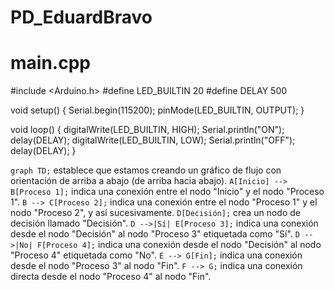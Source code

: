 # PD_EduardBravo

# main.cpp
#include <Arduino.h>
#define LED_BUILTIN 20
#define DELAY 500

void setup()
{
Serial.begin(115200);
pinMode(LED_BUILTIN, OUTPUT);
}

void loop()
{
digitalWrite(LED_BUILTIN, HIGH);
Serial.println("ON");
delay(DELAY);
digitalWrite(LED_BUILTIN, LOW);
Serial.println("OFF");
delay(DELAY);
}

`graph TD;` establece que estamos creando un gráfico de flujo con orientación de arriba a abajo (de arriba hacia abajo).
`A[Inicio] --> B[Proceso 1];` indica una conexión entre el nodo "Inicio" y el nodo "Proceso 1".
`B --> C[Proceso 2];` indica una conexión entre el nodo "Proceso 1" y el nodo "Proceso 2", y así sucesivamente.
`D[Decisión];` crea un nodo de decisión llamado "Decisión".
`D -->|Sí| E[Proceso 3];` indica una conexión desde el nodo "Decisión" al nodo "Proceso 3" etiquetada como "Sí".
`D -->|No| F[Proceso 4];` indica una conexión desde el nodo "Decisión" al nodo "Proceso 4" etiquetada como "No".
`E --> G[Fin];` indica una conexión desde el nodo "Proceso 3" al nodo "Fin".
`F --> G;` indica una conexión directa desde el nodo "Proceso 4" al nodo "Fin".
